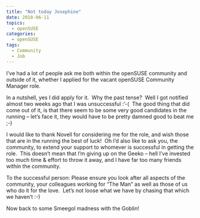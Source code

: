 ```yaml
---
title: "Not today Josephine"
date: 2010-06-11
topics:
  - openSUSE
categories:
  - openSUSE
tags:
  - Community
  - Job
---
```

I’ve had a lot of people ask me both within the openSUSE community and outside of it, whether I applied for the vacant openSUSE Community Manager role.

In a nutshell, yes I did apply for it.  Why the past tense?  Well I got notified almost two weeks ago that I was unsuccessful :’-(  The good thing that did come out of it, is that there seem to be some very good candidates in the running – let’s face it, they would have to be pretty damned good to beat me ;-)

I would like to thank Novell for considering me for the role, and wish those that are in the running the best of luck!  Oh I’d also like to ask you, the community, to extend your support to whomever is successful in getting the role.  This doesn’t mean that I’m giving up on the Geeko – hell I’ve invested too much time & effort to throw it away, and I have far too many friends within the community.

To the successful person: Please ensure you look after all aspects of the community, your colleagues working for “The Man” as well as those of us who do it for the love.  Let’s not loose what we have by chasing that which we haven’t :-)

Now back to some Smeegol madness with the Goblin!
